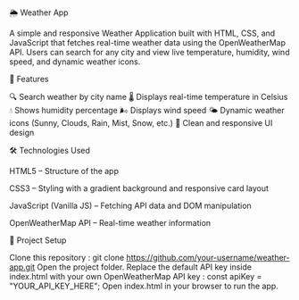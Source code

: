 🌦️ Weather App

A simple and responsive Weather Application built with HTML, CSS, and JavaScript that fetches real-time weather data using the OpenWeatherMap API.
Users can search for any city and view live temperature, humidity, wind speed, and dynamic weather icons.

🚀 Features

🔍 Search weather by city name
🌡️ Displays real-time temperature in Celsius
💧 Shows humidity percentage
🌬️ Displays wind speed
🌤️ Dynamic weather icons (Sunny, Clouds, Rain, Mist, Snow, etc.)
🎨 Clean and responsive UI design

🛠️ Technologies Used

HTML5 – Structure of the app

CSS3 – Styling with a gradient background and responsive card layout

JavaScript (Vanilla JS) – Fetching API data and DOM manipulation

OpenWeatherMap API – Real-time weather information

📂 Project Setup

Clone this repository :  git clone https://github.com/your-username/weather-app.git
Open the project folder.
Replace the default API key inside index.html with your own OpenWeatherMap API key :  const apiKey = "YOUR_API_KEY_HERE";
Open index.html in your browser to run the app.

